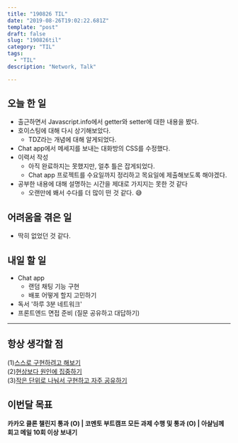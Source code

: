 ```yaml
---
title: "190826 TIL"
date: "2019-08-26T19:02:22.681Z"
template: "post"
draft: false
slug: "190826til"
category: "TIL"
tags:
  - "TIL"
description: "Network, Talk"

---
```


## 오늘 한 일

- 출근하면서 Javascript.info에서 getter와 setter에 대한 내용을 봤다.
- 호이스팅에 대해 다시 상기해보았다.
  - TDZ라는 개념에 대해 알게되었다.
- Chat app에서 메세지를 보내는 대화방의 CSS를 수정했다.
- 이력서 작성
  - 아직 완료하지는 못했지만, 얼추 틀은 잡게되었다.
  - Chat app 프로젝트를 수요일까지 정리하고 목요일에 제출해보도록 해야겠다.
- 공부한 내용에 대해 설명하는 시간을 제대로 가지지는 못한 것 같다
  - 오랜만에 봬서 수다를 더 많이 떤 것 같다. 😅

## 어려움을 겪은 일

- 딱히 없었던 것 같다.

## 내일 할 일

- Chat app
  - 랜덤 채팅 기능 구현
  - 배포 어떻게 할지 고민하기
- 독서 '하루 3분 네트워크'
- 프론트엔드 면접 준비 (질문 공유하고 대답하기)

------



## 항상 생각할 점

(1)<u>스스로 구현하려고 해보기</u> <br>(2)<u>현상보다 원인에 집중하기</u> <br>(3)<u>작은 단위로 나눠서 구현하고 자주 공유하기</u>



## 이번달 목표

**카카오 클론 챌린지 통과 (O) | 코멘토 부트캠프 모든 과제 수행 및 통과 (O) | 아샬님께 회고 메일 10회 이상 보내기**

